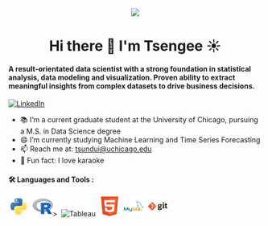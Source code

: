 <div id="header" align="center">
  <img src="https://media.giphy.com/media/o0vwzuFwCGAFO/giphy.gif" width="100"/>
</div>

<h1 align="center">Hi there 👋 I'm Tsengee ☀️ </h1>

#### A result-orientated data scientist with a strong foundation in statistical analysis, data modeling and visualization. Proven ability to extract meaningful insights from complex datasets to drive business decisions.
<a href="https://www.linkedin.com/in/tsengee-sundui/"><img src="https://img.icons8.com/color/48/000000/linkedin.png" alt="LinkedIn" width="40" height="40"/></a>
<!--
**tsengee-s/tsengee-s** is a ✨ _special_ ✨ repository because its `README.md` (this file) appears on your GitHub profile.

Here are some ideas to get you started:
-->

- 📚 I’m a current graduate student at the University of Chicago, pursuing a M.S. in Data Science degree
- 😄 I’m currently studying Machine Learning and Time Series Forecasting
- 📫 Reach me at: tsundui@uchicago.edu
- 🎤 Fun fact: I love karaoke 

#### :hammer_and_wrench: Languages and Tools :
<div>
  <img src="https://github.com/devicons/devicon/blob/master/icons/python/python-original.svg" alt="Python" width="40" height="40"/>&nbsp;
  <img src="https://github.com/devicons/devicon/blob/master/icons/r/r-original.svg" alt="R" width="40" height="40"/>>&nbsp;
  <img src="https://www.tableau.com/sites/default/files/pages/tableau_cmyk_2015.png" alt="Tableau" width="40" height="40"/>&nbsp;
  <img src="https://github.com/devicons/devicon/blob/master/icons/html5/html5-original.svg" title="HTML5" alt="HTML" width="40" height="40"/>&nbsp;
  <img src="https://github.com/devicons/devicon/blob/master/icons/mysql/mysql-original-wordmark.svg" title="MySQL"  alt="MySQL" width="40" height="40"/>&nbsp;
  <img src="https://github.com/devicons/devicon/blob/master/icons/git/git-original-wordmark.svg" title="Git" **alt="Git" width="40" height="40"/>
</div>

